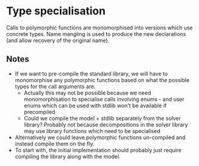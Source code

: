 # Type specialisation

Calls to polymorphic functions are monomorphised into versions which use
concrete types. Name mangling is used to produce the new declarations (and
allow recovery of the original name).

## Notes

- If we want to pre-compile the standard library, we will have to monomorphise
  any polymorphic functions based on what the possible types for the call
  arguments are.
  - Actually this may not be possible because we need monomorphisation to
    specialise calls involving enums - and user enums which can be used with
    stdlib won't be available if precompiled
  - Could we compile the model + stdlib separately from the solver library?
    Probably not because decompositions in the solver library may use library
    functions which need to be specialised
- Alternatively we could leave polymorphic functions un-compiled and instead
  compile them on the fly.
- To start with, the initial implementation should probably just require
  compiling the library along with the model.
